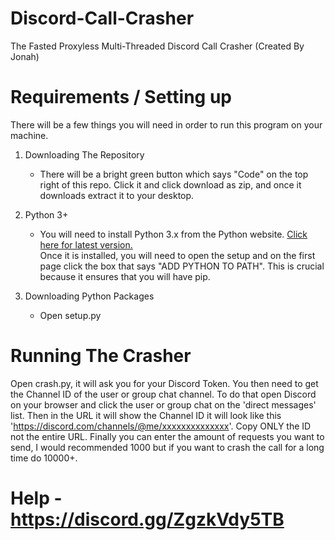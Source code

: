 # Discord-Call-Crasher
The Fasted Proxyless Multi-Threaded Discord Call Crasher (Created By Jonah)

# Requirements / Setting up
There will be a few things you will need in order to run this program on your machine.
1. Downloading The Repository
   - There will be a bright green button which says "Code" on the top right of this repo. Click it and click download as zip, and once it downloads extract it to your desktop.
 
2. Python 3+
   - You will need to install Python 3.x from the Python website. [Click here for latest version.](https://www.python.org/ftp/python/3.10.0/python-3.10.0-amd64.exe)  
   Once it is installed, you will need to open the setup and on the first page click the box that says "ADD PYTHON TO PATH". This is crucial because it ensures that you will have pip.

3. Downloading Python Packages
   - Open setup.py

# Running The Crasher
Open crash.py, it will ask you for your Discord Token. You then need to get the Channel ID of the user or group chat channel. To do that open Discord on your browser and click the user or group chat on the 'direct messages' list. Then in the URL it will show the Channel ID it will look like this 'https://discord.com/channels/@me/xxxxxxxxxxxxxx'. Copy ONLY the ID not the entire URL. Finally you can enter the amount of requests you want to send, I would recommended 1000 but if you want to crash the call for a long time do 10000+.

# Help - https://discord.gg/ZgzkVdy5TB

